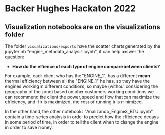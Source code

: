 # Backer Hughes Hackaton 2022
## Visualization notebooks are on the visualizations folder
The folder `visualizations/exports` have the scatter charts generated by the jupyter nb "engine_metadata_analysis.ipynb", it can help answer the question:

- __How do the effience of each type of engine compare between clients?__

For example, each client who has the "ENGINE_1", has a different __mean__ thermal efficiency between all the "ENGINE_1" he has, so they have the engines working in different conditions, so maybe (without considering the geography of the zone) based on oher customers working conditions we can recommend the client the power, speed and flow that can maximize the efficiency, and if it is maximized, the cost of running it is minimized.

In the other hand, the other notebooks "Analizando_Engine3_BTU.ipynb" contain a time-series analysis in order to predict how the efficience decays in some period of time, in order to tell the client when to change the engine in order to save money.

